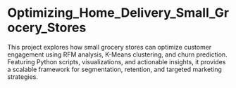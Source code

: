 # Optimizing_Home_Delivery_Small_Grocery_Stores
This project explores how small grocery stores can optimize customer engagement using RFM analysis, K-Means clustering, and churn prediction. Featuring Python scripts, visualizations, and actionable insights, it provides a scalable framework for segmentation, retention, and targeted marketing strategies.
